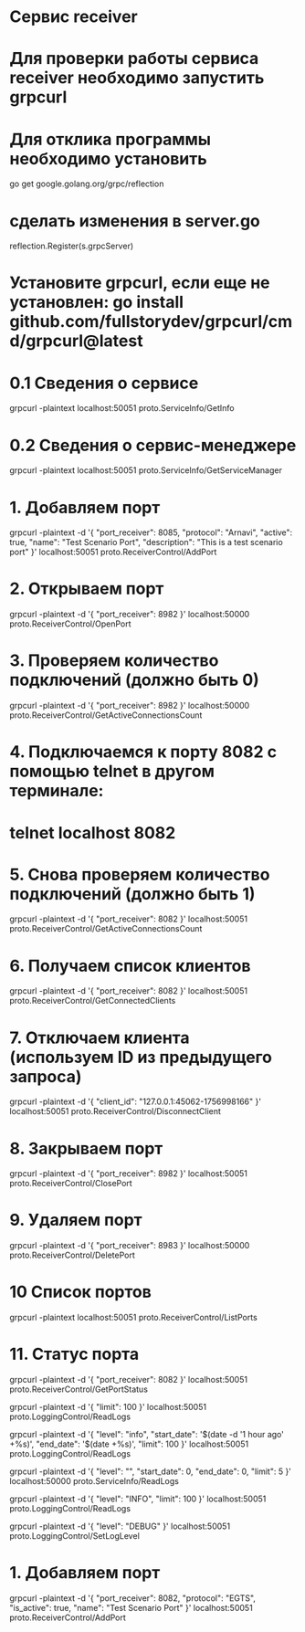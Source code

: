 # Сервис receiver
# Для проверки работы сервиса receiver необходимо запустить grpcurl
# Для отклика программы необходимо установить 
go get google.golang.org/grpc/reflection
# сделать изменения  в server.go
reflection.Register(s.grpcServer)

# Установите grpcurl, если еще не установлен: go install github.com/fullstorydev/grpcurl/cmd/grpcurl@latest

# 0.1 Сведения о сервисе
grpcurl -plaintext localhost:50051 proto.ServiceInfo/GetInfo

# 0.2  Сведения о сервис-менеджере
grpcurl -plaintext localhost:50051 proto.ServiceInfo/GetServiceManager

# 1. Добавляем порт
grpcurl -plaintext -d '{
  "port_receiver": 8085,
  "protocol": "Arnavi",
  "active": true,
  "name": "Test Scenario Port",
  "description": "This is a test scenario port"
}' localhost:50051 proto.ReceiverControl/AddPort

# 2. Открываем порт
grpcurl -plaintext -d '{
  "port_receiver": 8982
}' localhost:50000 proto.ReceiverControl/OpenPort

# 3. Проверяем количество подключений (должно быть 0)
grpcurl -plaintext -d '{
  "port_receiver": 8982
}' localhost:50000 proto.ReceiverControl/GetActiveConnectionsCount

# 4. Подключаемся к порту 8082 с помощью telnet в другом терминале:
# telnet localhost 8082

# 5. Снова проверяем количество подключений (должно быть 1)
grpcurl -plaintext -d '{
  "port_receiver": 8082
}' localhost:50051 proto.ReceiverControl/GetActiveConnectionsCount

# 6. Получаем список клиентов
grpcurl -plaintext -d '{
  "port_receiver": 8082
}' localhost:50051 proto.ReceiverControl/GetConnectedClients

# 7. Отключаем клиента (используем ID из предыдущего запроса)
grpcurl -plaintext -d '{
  "client_id": "127.0.0.1:45062-1756998166"
}' localhost:50051 proto.ReceiverControl/DisconnectClient

# 8. Закрываем порт
grpcurl -plaintext -d '{
  "port_receiver": 8982
}' localhost:50051 proto.ReceiverControl/ClosePort

# 9. Удаляем порт
grpcurl -plaintext -d '{
  "port_receiver": 8983
}' localhost:50000 proto.ReceiverControl/DeletePort

# 10  Список портов
grpcurl -plaintext localhost:50051 proto.ReceiverControl/ListPorts

# 11. Статус порта
grpcurl -plaintext -d '{
  "port_receiver": 8082
}' localhost:50051 proto.ReceiverControl/GetPortStatus

grpcurl -plaintext -d '{
    "limit": 100
}' localhost:50051 proto.LoggingControl/ReadLogs

grpcurl -plaintext -d '{
  "level": "info",
  "start_date": '$(date -d '1 hour ago' +%s)',
  "end_date": '$(date +%s)',
  "limit": 100
}' localhost:50051 proto.LoggingControl/ReadLogs

grpcurl -plaintext -d '{
  "level": "",
  "start_date": 0,
  "end_date": 0,
  "limit": 5
}' localhost:50000 proto.ServiceInfo/ReadLogs

grpcurl -plaintext -d '{
  "level": "INFO",
  "limit": 100
}' localhost:50051 proto.LoggingControl/ReadLogs

grpcurl -plaintext -d '{
    "level": "DEBUG"
}' localhost:50051 proto.LoggingControl/SetLogLevel


# 1. Добавляем порт
grpcurl -plaintext -d '{
  "port_receiver": 8082,
  "protocol": "EGTS",
  "is_active": true,
  "name": "Test Scenario Port"
}' localhost:50051 proto.ReceiverControl/AddPort


